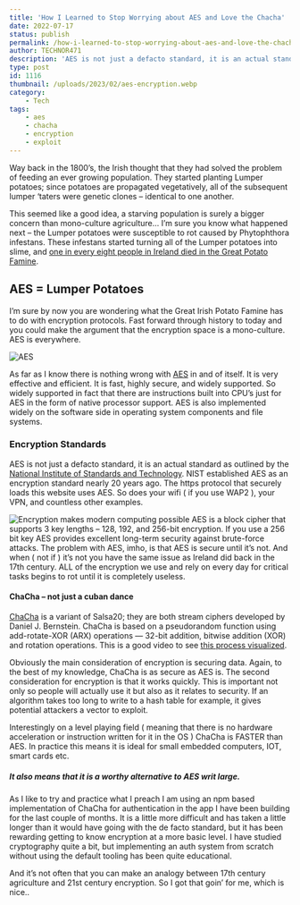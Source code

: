 ```yaml
---
title: 'How I Learned to Stop Worrying about AES and Love the Chacha'
date: 2022-07-17
status: publish
permalink: /how-i-learned-to-stop-worrying-about-aes-and-love-the-chacha
author: TECHNOR471
description: 'AES is not just a defacto standard, it is an actual standard '
type: post
id: 1116
thumbnail: /uploads/2023/02/aes-encryption.webp
category:
    - Tech
tags:
    - aes
    - chacha
    - encryption
    - exploit
---
```


Way back in the 1800’s, the Irish thought that they had solved the problem of feeding an ever growing population. They started planting Lumper potatoes; since potatoes are propagated vegetatively, all of the subsequent lumper ‘taters were genetic clones – identical to one another.

This seemed like a good idea, a starving population is surely a bigger concern than mono-culture agriculture… I’m sure you know what happened next – the Lumper potatoes were susceptible to rot caused by Phytophthora infestans. These infestans started turning all of the Lumper potatoes into slime, and [one in every eight people in Ireland died in the Great Potato Famine](https://en.wikipedia.org/wiki/Irish_Lumper#:~:text=The%20Irish%20Lumper%20is%20a,an%20estimated%201%20million%20died).

## AES = Lumper Potatoes

I’m sure by now you are wondering what the Great Irish Potato Famine has to do with encryption protocols. Fast forward through history to today and you could make the argument that the encryption space is a mono-culture. AES is everywhere.

![AES](/uploads/2023/02/aes-encryption.webp)

As far as I know there is nothing wrong with [AES](https://en.wikipedia.org/wiki/Advanced_Encryption_Standard) in and of itself. It is very effective and efficient. It is fast, highly secure, and widely supported. So widely supported in fact that there are instructions built into CPU’s just for AES in the form of native processor support. AES is also implemented widely on the software side in operating system components and file systems.

### Encryption Standards

AES is not just a defacto standard, it is an actual standard as outlined by the [National Institute of Standards and Technology](https://www.nist.gov/publications/advanced-encryption-standard-aes). NIST established AES as an encryption standard nearly 20 years ago. The https protocol that securely loads this website uses AES. So does your wifi ( if you use WAP2 ), your VPN, and countless other examples.

![Encryption makes modern computing possible ](/uploads/2023/02/encryption.webp)
AES is a block cipher that supports 3 key lengths – 128, 192, and 256-bit encryption. If you use a 256 bit key AES provides excellent long-term security against brute-force attacks. The problem with AES, imho, is that AES is secure until it’s not. And when ( not if ) it’s not you have the same issue as Ireland did back in the 17th century. ALL of the encryption we use and rely on every day for critical tasks begins to rot until it is completely useless.

#### ChaCha – not just a cuban dance

[ChaCha](https://en.wikipedia.org/wiki/Salsa20#ChaCha_variant) is a variant of Salsa20; they are both stream ciphers developed by Daniel J. Bernstein. ChaCha is based on a pseudorandom function using add-rotate-XOR (ARX) operations — 32-bit addition, bitwise addition (XOR) and rotation operations. This is a good video to see [this process visualized](https://youtu.be/UeIpq-C-GSA?t=163).

Obviously the main consideration of encryption is securing data. Again, to the best of my knowledge, ChaCha is as secure as AES is. The second consideration for encryption is that it works quickly. This is important not only so people will actually use it but also as it relates to security. If an algorithm takes too long to write to a hash table for example, it gives potential attackers a vector to exploit.

Interestingly on a level playing field ( meaning that there is no hardware acceleration or instruction written for it in the OS ) ChaCha is FASTER than AES. In practice this means it is ideal for small embedded computers, IOT, smart cards etc.

##### It also means that it is a worthy alternative to AES writ large.

As I like to try and practice what I preach I am using an npm based implementation of ChaCha for authentication in the app I have been building for the last couple of months. It is a little more difficult and has taken a little longer than it would have going with the de facto standard, but it has been rewarding getting to know encryption at a more basic level. I have studied cryptography quite a bit, but implementing an auth system from scratch without using the default tooling has been quite educational.

And it’s not often that you can make an analogy between 17th century agriculture and 21st century encryption. So I got that goin’ for me, which is nice..